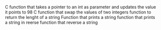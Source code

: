 C function that takes a pointer to an int as parameter and updates the value it points to 98
C function that swap the values of two integers
 function to return the lenght of a string
Function that prints a string
 function that prints a string in reerse
 function that reverse a string
